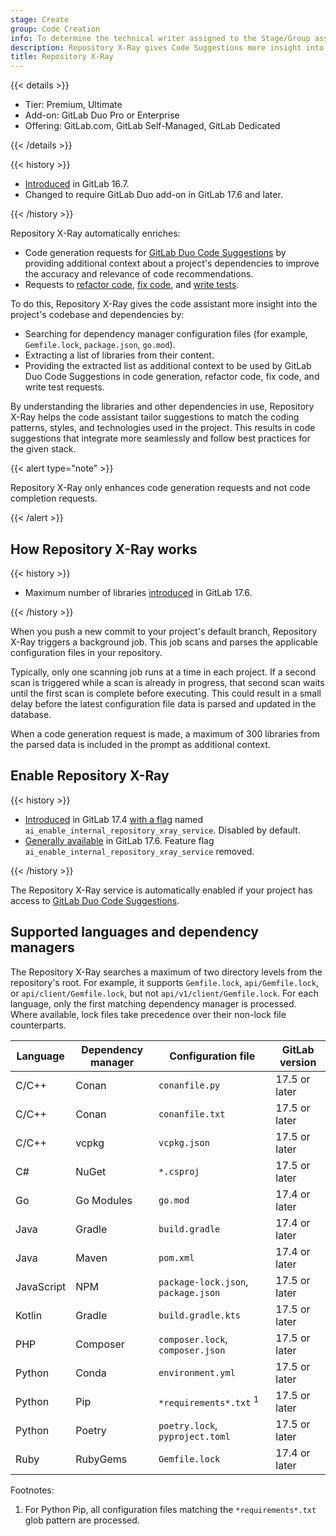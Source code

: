 ```yaml
---
stage: Create
group: Code Creation
info: To determine the technical writer assigned to the Stage/Group associated with this page, see https://handbook.gitlab.com/handbook/product/ux/technical-writing/#assignments
description: Repository X-Ray gives Code Suggestions more insight into your project's codebase and dependencies.
title: Repository X-Ray
---
```


{{< details >}}

- Tier: Premium, Ultimate
- Add-on: GitLab Duo Pro or Enterprise
- Offering: GitLab.com, GitLab Self-Managed, GitLab Dedicated

{{< /details >}}

{{< history >}}

- [Introduced](https://gitlab.com/groups/gitlab-org/-/epics/12060) in GitLab 16.7.
- Changed to require GitLab Duo add-on in GitLab 17.6 and later.

{{< /history >}}

Repository X-Ray automatically enriches:

- Code generation requests for [GitLab Duo Code Suggestions](_index.md) by providing additional context about a project's dependencies to improve the accuracy and relevance of code recommendations.
- Requests to [refactor code](../../../gitlab_duo_chat/examples.md#refactor-code-in-the-ide), [fix code](../../../gitlab_duo_chat/examples.md#fix-code-in-the-ide), and [write tests](../../../gitlab_duo_chat/examples.md#write-tests-in-the-ide).

To do this, Repository X-Ray gives the code assistant more insight into the project's codebase and dependencies by:

- Searching for dependency manager configuration files (for example, `Gemfile.lock`, `package.json`, `go.mod`).
- Extracting a list of libraries from their content.
- Providing the extracted list as additional context to be used by GitLab Duo Code Suggestions in code generation, refactor code, fix code, and write test requests.

By understanding the libraries and other dependencies in use, Repository X-Ray helps the code assistant
tailor suggestions to match the coding patterns, styles, and technologies used in the project. This results
in code suggestions that integrate more seamlessly and follow best practices for the given stack.

{{< alert type="note" >}}

Repository X-Ray only enhances code generation requests and not code completion requests.

{{< /alert >}}

## How Repository X-Ray works

{{< history >}}

- Maximum number of libraries [introduced](https://gitlab.com/gitlab-org/gitlab/-/issues/500365) in GitLab 17.6.

{{< /history >}}

When you push a new commit to your project's default branch, Repository X-Ray triggers a background job.
This job scans and parses the applicable configuration files in your repository.

Typically, only one scanning job runs at a time in each project. If a second scan is triggered while a
scan is already in progress, that second scan waits until the first scan is complete before executing.
This could result in a small delay before the latest configuration file data is parsed and updated in the database.

When a code generation request is made, a maximum of 300 libraries from the parsed data is included in the prompt as additional context.

## Enable Repository X-Ray

{{< history >}}

- [Introduced](https://gitlab.com/gitlab-org/gitlab/-/issues/476180) in GitLab 17.4 [with a flag](../../../feature_flags.md) named `ai_enable_internal_repository_xray_service`. Disabled by default.
- [Generally available](https://gitlab.com/gitlab-org/gitlab/-/issues/483928) in GitLab 17.6. Feature flag `ai_enable_internal_repository_xray_service` removed.

{{< /history >}}

The Repository X-Ray service is automatically enabled if your project has access to [GitLab Duo Code Suggestions](_index.md).

## Supported languages and dependency managers

The Repository X-Ray searches a maximum of two directory levels from the repository's root. For example, it supports `Gemfile.lock`, `api/Gemfile.lock`, or `api/client/Gemfile.lock`, but not `api/v1/client/Gemfile.lock`. For each language, only the first matching dependency manager is processed. Where available, lock files take precedence over their non-lock file counterparts.

| Language   | Dependency manager | Configuration file                  | GitLab version |
| ---------- |--------------------| ----------------------------------- | -------------- |
| C/C++      | Conan              | `conanfile.py`                      | 17.5 or later  |
| C/C++      | Conan              | `conanfile.txt`                     | 17.5 or later  |
| C/C++      | vcpkg              | `vcpkg.json`                        | 17.5 or later  |
| C#         | NuGet              | `*.csproj`                          | 17.5 or later  |
| Go         | Go Modules         | `go.mod`                            | 17.4 or later  |
| Java       | Gradle             | `build.gradle`                      | 17.4 or later  |
| Java       | Maven              | `pom.xml`                           | 17.4 or later  |
| JavaScript | NPM                | `package-lock.json`, `package.json` | 17.5 or later  |
| Kotlin     | Gradle             | `build.gradle.kts`                  | 17.5 or later  |
| PHP        | Composer           | `composer.lock`, `composer.json`    | 17.5 or later  |
| Python     | Conda              | `environment.yml`                   | 17.5 or later  |
| Python     | Pip                | `*requirements*.txt` <sup>1</sup>   | 17.5 or later  |
| Python     | Poetry             | `poetry.lock`, `pyproject.toml`     | 17.5 or later  |
| Ruby       | RubyGems           | `Gemfile.lock`                      | 17.4 or later  |

Footnotes:

1. For Python Pip, all configuration files matching the `*requirements*.txt` glob pattern are processed.
